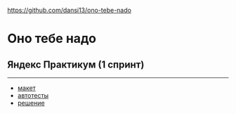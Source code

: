 https://github.com/dansi13/ono-tebe-nado

# Оно тебе надо

## Яндекс Практикум (1 спринт)
---
- [макет](https://www.figma.com/file/unBuocGdAfnegz1sE0MknV/%232-Оно-тебе-надо?type=design&node-id=0-1&mode=design&t=gAjgpng97kMjhr81-0)
- [автотесты](https://github.com/dansi13/ono-tebe-nado/actions)
- [решение](https://github.com/dansi13/ono-tebe-nado)
